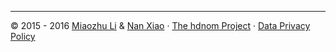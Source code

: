<hr>
<p class="text-muted">
© 2015 - 2016 <a href="http://miaozhu.li" target="_blank">Miaozhu Li</a> & <a href="http://nanx.me" target="_blank">Nan Xiao</a> · <a href="http://hdnom.org" target="_blank">The hdnom Project</a> · <a href="https://github.com/road2stat/hdnom-doc/blob/master/privacy.md" target="_blank">Data Privacy Policy</a>
</p>
